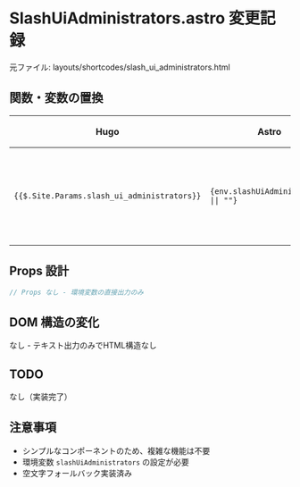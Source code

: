 # SlashUiAdministrators.astro 変更記録

元ファイル: layouts/shortcodes/slash_ui_administrators.html

## 関数・変数の置換

| Hugo | Astro | 備考 |
|------|-------|------|
| `{{$.Site.Params.slash_ui_administrators}}` | `{env.slashUiAdministrators \|\| ""}` | 環境変数に変換 |

## Props 設計

```typescript
// Props なし - 環境変数の直接出力のみ
```

## DOM 構造の変化

なし - テキスト出力のみでHTML構造なし

## TODO

なし（実装完了）

## 注意事項

- シンプルなコンポーネントのため、複雑な機能は不要
- 環境変数 `slashUiAdministrators` の設定が必要
- 空文字フォールバック実装済み
